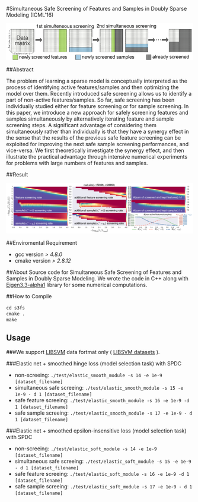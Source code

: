 #Simultaneous Safe Screening of Features and Samples in Doubly Sparse Modeling (ICML'16)

<img src="fig/sss_illust2.pdf" width="920px">


##Abstract

The problem of learning a sparse model is conceptually interpreted as the process of identifying active features/samples and then optimizing the model over them. Recently introduced safe screening allows us to identify a part of non-active features/samples. So far, safe screening has been individually studied either for feature screening or for sample screening. In this paper, we introduce a new approach for safely screening features and samples simultaneously by alternatively iterating feature and sample screening steps. A significant advantage of considering them simultaneously rather than individually is that they have a synergy effect in the sense that the results of the previous safe feature screening can be exploited for improving the next safe sample screening performances, and vice-versa. We first theoretically investigate the synergy effect, and then illustrate the practical advantage through intensive numerical experiments for problems with large numbers of features and samples.

##Result

<img src="fig/0205_rate2_real-sim.pdf" width="920px">


##Enviromental Requirement
* gcc version *> 4.8.0*
* cmake version *> 2.8.12*

##About
Source code for Simultaneous Safe Screening of Features and Samples in Doubly Sparse Modeling.
We wrote the code in C++ along with
[Eigen3.3-alpha1](http://eigen.tuxfamily.org/index.php?title=Main_Page) library for some numerical computations.

##How to Compile
```
cd s3fs
cmake .
make
```

## Usage

###We support [LIBSVM](http://www.csie.ntu.edu.tw/~cjlin/libsvm/) data fortmat only ( [LIBSVM datasets](http://www.csie.ntu.edu.tw/~cjlin/libsvmtools/datasets/) ).

###Elastic net + smoothed hinge loss (model selection task) with SPDC
- non-screeing:  `./test/elastic_smooth_module -s 14 -e 1e-9 [dataset_filename] `
- simultaneous safe screeing: `./test/elastic_smooth_module -s 15 -e 1e-9 - d 1 [dataset_filename] `
- safe feature screeing:  `./test/elastic_smooth_module -s 16 -e 1e-9 -d 1 [dataset_filename] `
- safe sample screeing:  `./test/elastic_smooth_module -s 17 -e 1e-9 - d 1 [dataset_filename] `

###Elastic net + smoothed epsilon-insensitive loss (model selection task) with SPDC
- non-screeing:  `./test/elastic_soft_module -s 14 -e 1e-9 [dataset_filename] `
- simultaneous safe screeing: `./test/elastic_soft_module -s 15 -e 1e-9 - d 1 [dataset_filename] `
- safe feature screeing:  `./test/elastic_soft_module -s 16 -e 1e-9 -d 1 [dataset_filename] `
- safe sample screeing:  `./test/elastic_soft_module -s 17 -e 1e-9 - d 1 [dataset_filename] `

